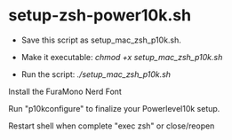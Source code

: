 # setup-zsh-power10k.sh
- Save this script as setup_mac_zsh_p10k.sh.
  
- Make it executable:
_chmod +x setup_mac_zsh_p10k.sh_

- Run the script:
_./setup_mac_zsh_p10k.sh_


Install the FuraMono Nerd Font


Run "p10kconfigure" to finalize your Powerlevel10k setup.

Restart shell when complete "exec zsh" or close/reopen
